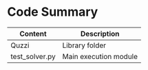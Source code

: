 # Code Summary

| Content | Description |
|---------|-------------|
| Quzzi | Library folder |
| test_solver.py | Main execution module |




